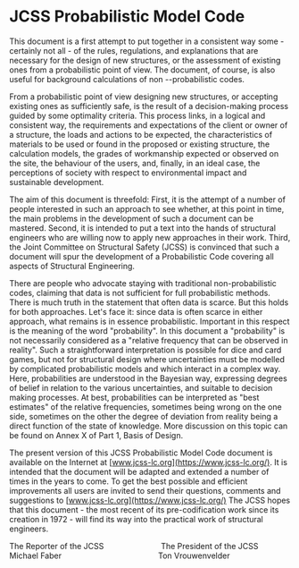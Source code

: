 # JCSS Probabilistic Model Code

 This document is a first attempt to put together in a consistent way
 some - certainly not all - of the rules, regulations, and explanations
 that are necessary for the design of new structures, or the assessment
 of existing ones from a probabilistic point of view. The document, of
 course, is also useful for background calculations of non
 --probabilistic codes.

 From a probabilistic point of view designing new structures, or
 accepting existing ones as sufficiently safe, is the result of a
 decision-making process guided by some optimality criteria. This
 process links, in a logical and consistent way, the requirements and
 expectations of the client or owner of a structure, the loads and
 actions to be expected, the characteristics of materials to be used or
 found in the proposed or existing structure, the calculation models,
 the grades of workmanship expected or observed on the site, the
 behaviour of the users, and, finally, in an ideal case, the
 perceptions of society with respect to environmental impact and
 sustainable development.

 The aim of this document is threefold: First, it is the attempt of a
 number of people interested in such an approach to see whether, at
 this point in time, the main problems in the development of such a
 document can be mastered. Second, it is intended to put a text into
 the hands of structural engineers who are willing now to apply new
 approaches in their work. Third, the Joint Committee on Structural
 Safety (JCSS) is convinced that such a document will spur the
 development of a Probabilistic Code covering all aspects of Structural
 Engineering.

 There are people who advocate staying with traditional
 non-probabilistic codes, claiming that data is not sufficient for full
 probabilistic methods. There is much truth in the statement that often
 data is scarce. But this holds for both approaches. Let\'s face it:
 since data is often scarce in either approach, what remains is in
 essence probabilistic. Important in this respect is the meaning of the
 word "probability". In this document a "probability" is not
 necessarily considered as a "relative frequency that can be observed
 in reality". Such a straightforward interpretation is possible for
 dice and card games, but not for structural design where uncertainties
 must be modelled by complicated probabilistic models and which
 interact in a complex way. Here, probabilities are understood in the
 Bayesian way, expressing degrees of belief in relation to the various
 uncertainties, and suitable to decision making processes. At best,
 probabilities can be interpreted as "best estimates" of the relative
 frequencies, sometimes being wrong on the one side, sometimes on the
 other the degree of deviation from reality being a direct function of
 the state of knowledge. More discussion on this topic can be found on
 Annex X of Part 1, Basis of Design.

 The present version of this JCSS Probabilistic Model Code document is
 available on the Internet at [www.jcss-lc.org](https://www.jcss-lc.org/). It is
 intended that the document will be adapted and extended a number of
 times in the years to come. To get the best possible and efficient
 improvements all users are invited to send their questions, comments
 and suggestions to [www.jcss-lc.org](https://www.jcss-lc.org/) The
 JCSS hopes that this document - the most recent of its
 pre-codification work since its creation in 1972 - will find its way
 into the practical work of structural engineers.

 The Reporter of the JCSS&nbsp;&nbsp;&nbsp;&nbsp;&nbsp;&nbsp;&nbsp;&nbsp;&nbsp;&nbsp;&nbsp;&nbsp;&nbsp;&nbsp;&nbsp;&nbsp;&nbsp;&nbsp;&nbsp;&nbsp;&nbsp;&nbsp;&nbsp;&nbsp;&nbsp;&nbsp;The President of the JCSS  
 Michael Faber&nbsp;&nbsp;&nbsp;&nbsp;&nbsp;&nbsp;&nbsp;&nbsp;&nbsp;&nbsp;&nbsp;&nbsp;&nbsp;&nbsp;&nbsp;&nbsp;&nbsp;&nbsp;&nbsp;&nbsp;&nbsp;&nbsp;&nbsp;&nbsp;&nbsp;&nbsp;&nbsp;&nbsp;&nbsp;&nbsp;&nbsp;&nbsp;&nbsp;&nbsp;&nbsp;&nbsp;&nbsp;&nbsp;&nbsp;&nbsp;&nbsp;&nbsp;&nbsp;&nbsp;Ton Vrouwenvelder 

